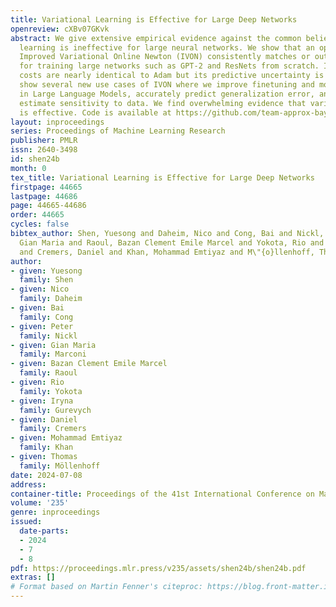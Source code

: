 ```yaml
---
title: Variational Learning is Effective for Large Deep Networks
openreview: cXBv07GKvk
abstract: We give extensive empirical evidence against the common belief that variational
  learning is ineffective for large neural networks. We show that an optimizer called
  Improved Variational Online Newton (IVON) consistently matches or outperforms Adam
  for training large networks such as GPT-2 and ResNets from scratch. IVON’s computational
  costs are nearly identical to Adam but its predictive uncertainty is better. We
  show several new use cases of IVON where we improve finetuning and model merging
  in Large Language Models, accurately predict generalization error, and faithfully
  estimate sensitivity to data. We find overwhelming evidence that variational learning
  is effective. Code is available at https://github.com/team-approx-bayes/ivon.
layout: inproceedings
series: Proceedings of Machine Learning Research
publisher: PMLR
issn: 2640-3498
id: shen24b
month: 0
tex_title: Variational Learning is Effective for Large Deep Networks
firstpage: 44665
lastpage: 44686
page: 44665-44686
order: 44665
cycles: false
bibtex_author: Shen, Yuesong and Daheim, Nico and Cong, Bai and Nickl, Peter and Marconi,
  Gian Maria and Raoul, Bazan Clement Emile Marcel and Yokota, Rio and Gurevych, Iryna
  and Cremers, Daniel and Khan, Mohammad Emtiyaz and M\"{o}llenhoff, Thomas
author:
- given: Yuesong
  family: Shen
- given: Nico
  family: Daheim
- given: Bai
  family: Cong
- given: Peter
  family: Nickl
- given: Gian Maria
  family: Marconi
- given: Bazan Clement Emile Marcel
  family: Raoul
- given: Rio
  family: Yokota
- given: Iryna
  family: Gurevych
- given: Daniel
  family: Cremers
- given: Mohammad Emtiyaz
  family: Khan
- given: Thomas
  family: Möllenhoff
date: 2024-07-08
address:
container-title: Proceedings of the 41st International Conference on Machine Learning
volume: '235'
genre: inproceedings
issued:
  date-parts:
  - 2024
  - 7
  - 8
pdf: https://proceedings.mlr.press/v235/assets/shen24b/shen24b.pdf
extras: []
# Format based on Martin Fenner's citeproc: https://blog.front-matter.io/posts/citeproc-yaml-for-bibliographies/
---
```

